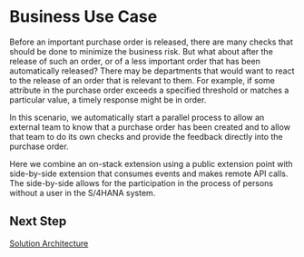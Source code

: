 # Business Use Case

Before an important purchase order is released, there are many checks that should be done to minimize the business risk. But what about after the release of such an order, or of a less important order that has been automatically released? There may be departments that would want to react to the release of an order that is relevant to them. For example, if some attribute in the purchase order exceeds a specified threshold or matches a particular value, a timely response might be in order. 

In this scenario, we automatically start a parallel process to allow an external team to know that a purchase order has been created and to allow that team to do its own checks and provide the feedback directly into the purchase order.

Here we combine an on-stack extension using a public extension point with side-by-side extension that consumes events and makes remote API calls. The side-by-side allows for the participation in the process of persons without a user in the S/4HANA system.

## Next Step

[Solution Architecture](./architecture.md)